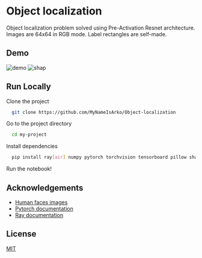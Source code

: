 
# Object localization

Object localization problem solved using Pre-Activation Resnet architecture. Images are 64x64 in RGB mode. Label rectangles are self-made.
## Demo

![demo](https://github.com/MyNameIsArko/Object-localization/assets/47687092/43333c74-6eb3-479c-a567-3d1239ff053c)
![shap](https://github.com/MyNameIsArko/Object-localization/assets/47687092/1fbff781-5fdd-4fb0-b6b5-24b73aa512b4)


## Run Locally

Clone the project

```bash
  git clone https://github.com/MyNameIsArko/Object-localization
```

Go to the project directory

```bash
  cd my-project
```

Install dependencies

```bash
  pip install ray[air] numpy pytorch torchvision tensorboard pillow shap tqdm
```

Run the notebook!

## Acknowledgements

 - [Human faces images](https://www.kaggle.com/datasets/ashwingupta3012/human-faces)
 - [Pytorch documentation](https://pytorch.org/docs/stable/index.html)
 - [Ray documentation](https://docs.ray.io/en/latest/ray-air/getting-started.html)

## License

[MIT](https://choosealicense.com/licenses/mit/)

